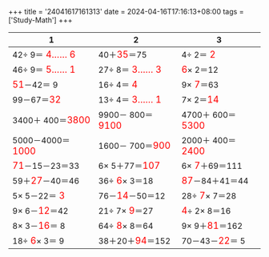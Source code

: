 +++ 
title = '24041617161313' 
date = 2024-04-16T17:16:13+08:00 
tags = ['Study-Math'] 
+++ 

1 | 2 | 3 
-- | -- | -- 
42÷ 9＝<font color=red size=4> 4…… 6</font> | 40＋<font color=red size=4>35</font>＝75 |  4÷ 2＝<font color=red size=4> 2</font> 
46÷ 9＝<font color=red size=4> 5…… 1</font> | 27÷ 8＝<font color=red size=4> 3…… 3</font> | <font color=red size=4> 6</font>× 2＝12 
<font color=red size=4>51</font>－42＝ 9 | 16÷ 4＝<font color=red size=4> 4</font> |  9×<font color=red size=4> 7</font>＝63 
99－67＝<font color=red size=4>32</font> | 13÷ 4＝<font color=red size=4> 3…… 1</font> |  7× 2＝<font color=red size=4>14</font> 
3400＋ 400＝<font color=red size=4>3800</font> | 9900－ 800＝<font color=red size=4>9100</font> | 4700＋ 600＝<font color=red size=4>5300</font> 
5000－4000＝<font color=red size=4>1000</font> | 1600－ 700＝<font color=red size=4>900</font> | 2000＋ 400＝<font color=red size=4>2400</font> 
<font color=red size=4>71</font>－15－23＝33 |  6× 5＋77＝<font color=red size=4>107</font> |  6×<font color=red size=4> 7</font>＋69＝111 
59＋<font color=red size=4>27</font>－40＝46 | 36÷<font color=red size=4> 6</font>× 3＝18 | <font color=red size=4>87</font>－84＋41＝44 
 5× 5－22＝<font color=red size=4> 3</font> | 76－<font color=red size=4>14</font>－50＝12 | 28÷<font color=red size=4> 7</font>× 7＝28 
 9× 6－<font color=red size=4>12</font>＝42 | 21÷ 7×<font color=red size=4> 9</font>＝27 | <font color=red size=4> 4</font>÷ 2× 8＝16 
 8× 3－<font color=red size=4>16</font>＝ 8 | 64÷<font color=red size=4> 8</font>× 8＝64 |  9× 9＋<font color=red size=4>81</font>＝162 
18÷<font color=red size=4> 6</font>× 3＝ 9 | 38＋20＋<font color=red size=4>94</font>＝152 | 70－43－<font color=red size=4>22</font>＝ 5 

